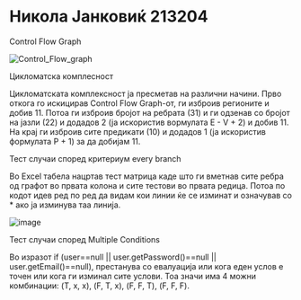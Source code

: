 # Никола Јанковиќ 213204


Control Flow Graph

![Control_Flow_graph](https://github.com/Nikola-Jankovikj/SI_2023_lab2_213204/assets/108418537/b8da79dd-11ea-4be3-a553-b7915ee05ca7)



Цикломатска комплесност

Цикломатската комплексност ја пресметав на различни начини. Прво откога го искицирав Control Flow Graph-от, ги изброив регионите и добив 11. Потоа ги изброив бројот на ребрата (31) и ги одзенав со бројот на јазли (22) и додадов 2 (ја искористив вормулата E - V + 2) и добив 11. На крај ги изброив сите предикати (10) и додадов 1 (ја искористив формулата P + 1) за да добијам 11.


Тест случаи според критериум every branch

Во Excel табела нацртав тест матрица каде што ги вметнав сите ребра од графот во првата колона и сите тестови во првата редица. Потоа по кодот идев ред по ред да видам кои линии ќе се изминат и означував со * ако ја изминува таа линија. 

![image](https://github.com/Nikola-Jankovikj/SI_2023_lab2_213204/assets/108418537/0a18e5d2-63b6-4bd3-b4a2-8591d2097e46)





Тест случаи според Multiple Conditions

Во изразот if (user==null || user.getPassword()==null || user.getEmail()==null), престанува со евалуација или кога еден услов е точен или кога ги изминал сите услови. Тоа значи има 4 можни комбинации: (T, x, x), (F, T, x), (F, F, T), (F, F, F).

